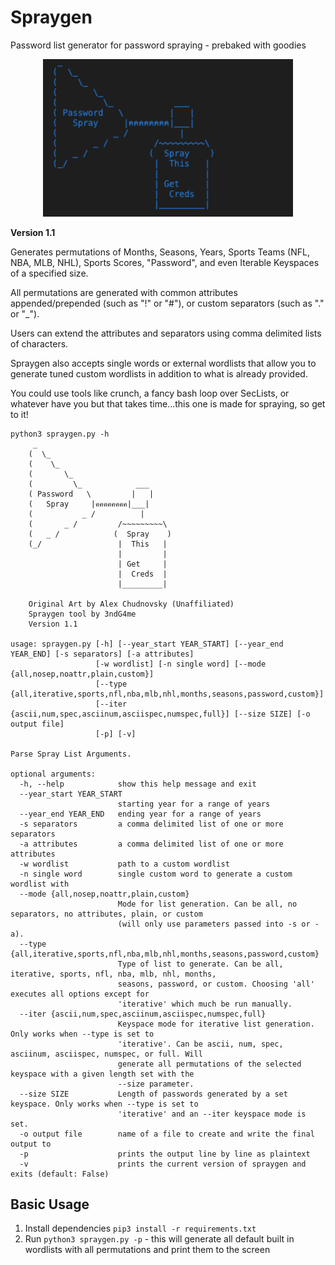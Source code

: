 # Spraygen
Password list generator for password spraying - prebaked with goodies

<p align="center">
  <img width=400px src="resources/spraygenlogo.png" />
</p>

**Version 1.1**

Generates permutations of Months, Seasons, Years, Sports Teams (NFL, NBA, MLB, NHL), Sports Scores, "Password", and even Iterable Keyspaces of a specified size.

All permutations are generated with common attributes appended/prepended (such as "!" or "#"), or custom separators (such as "." or "_").

Users can extend the attributes and separators using comma delimited lists of characters.

Spraygen also accepts single words or external wordlists that allow you to generate tuned custom wordlists in addition to what is already provided.

You could use tools like crunch, a fancy bash loop over SecLists, or whatever have you but that takes time...this one is made for spraying, so get to it!


```
python3 spraygen.py -h
     _
    (  \_
    (    \_
    (       \_  
    (         \_            ___
    ( Password   \         |   |
    (   Spray     |คคคคคคคค|___|
    (           _ /          |
    (       _ /         /~~~~~~~~~\
    (   _ /            (  Spray    )
    (_/                 |  This   |
                        |         |
                        | Get     |
                        |  Creds  |
                        |_________|

    Original Art by Alex Chudnovsky (Unaffiliated)
    Spraygen tool by 3ndG4me
    Version 1.1
    
usage: spraygen.py [-h] [--year_start YEAR_START] [--year_end YEAR_END] [-s separators] [-a attributes]
                   [-w wordlist] [-n single word] [--mode {all,nosep,noattr,plain,custom}]
                   [--type {all,iterative,sports,nfl,nba,mlb,nhl,months,seasons,password,custom}]
                   [--iter {ascii,num,spec,asciinum,asciispec,numspec,full}] [--size SIZE] [-o output file]
                   [-p] [-v]

Parse Spray List Arguments.

optional arguments:
  -h, --help            show this help message and exit
  --year_start YEAR_START
                        starting year for a range of years
  --year_end YEAR_END   ending year for a range of years
  -s separators         a comma delimited list of one or more separators
  -a attributes         a comma delimited list of one or more attributes
  -w wordlist           path to a custom wordlist
  -n single word        single custom word to generate a custom wordlist with
  --mode {all,nosep,noattr,plain,custom}
                        Mode for list generation. Can be all, no separators, no attributes, plain, or custom
                        (will only use parameters passed into -s or -a).
  --type {all,iterative,sports,nfl,nba,mlb,nhl,months,seasons,password,custom}
                        Type of list to generate. Can be all, iterative, sports, nfl, nba, mlb, nhl, months,
                        seasons, password, or custom. Choosing 'all' executes all options except for
                        'iterative' which much be run manually.
  --iter {ascii,num,spec,asciinum,asciispec,numspec,full}
                        Keyspace mode for iterative list generation. Only works when --type is set to
                        'iterative'. Can be ascii, num, spec, asciinum, asciispec, numspec, or full. Will
                        generate all permutations of the selected keyspace with a given length set with the
                        --size parameter.
  --size SIZE           Length of passwords generated by a set keyspace. Only works when --type is set to
                        'iterative' and an --iter keyspace mode is set.
  -o output file        name of a file to create and write the final output to
  -p                    prints the output line by line as plaintext
  -v                    prints the current version of spraygen and exits (default: False)
  ```

  ## Basic Usage
  1. Install dependencies `pip3 install -r requirements.txt`
  2. Run `python3 spraygen.py -p` - this will generate all default built in wordlists with all permutations and print them to the screen